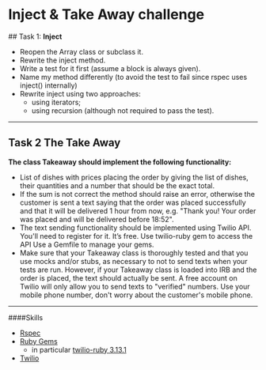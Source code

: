 # Inject & Take Away challenge

## Task 1: **Inject**

- Reopen the Array class or subclass it. 
- Rewrite the inject method.
- Write a test for it first (assume a block is always given). 
- Name my method differently (to avoid the test to fail since rspec uses inject() internally)
- Rewrite inject using two approaches:
  - using iterators; 
  - using recursion (although not required to pass the test). 

-------------------------------------------------------------

## Task 2 **The Take Away**

**The class Takeaway should implement the following functionality:** 
- List of dishes with prices placing the order by giving the list of dishes, their quantities and a number that should be the exact total.
- If the sum is not correct the method should raise an error, otherwise the customer is sent a text saying that the order was placed successfully and that it will be delivered 1 hour from now, e.g. "Thank you! Your order was placed and will be delivered before 18:52". 
- The text sending functionality should be implemented using Twilio API. You'll need to register for it. It’s free. Use twilio-ruby gem to access the API Use a Gemfile to manage your gems.
- Make sure that your Takeaway class is thoroughly tested and that you use mocks and/or stubs, as necessary to not to send texts when your tests are run. However, if your Takeaway class is loaded into IRB and the order is placed, the text should actually be sent. A free account on Twilio will only allow you to send texts to "verified" numbers. Use your mobile phone number, don't worry about the customer's mobile phone.

-------------------------------------------------------------

####Skills
- [Rspec](https://github.com/rspec/rspec)
- [Ruby Gems](https://rubygems.org)
  - in particular [twilio-ruby 3.13.1](https://rubygems.org/gems/twilio-ruby)
- [Twilio](https://www.twilio.com/)
